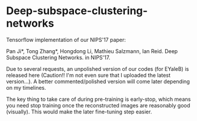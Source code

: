 # Deep-subspace-clustering-networks

Tensorflow implementation of our NIPS'17 paper:

Pan Ji*, Tong Zhang*, Hongdong Li, Mathieu Salzmann, Ian Reid. Deep Subspace Clustering Networks. in NIPS'17.

Due to several requests, an unpolished version of our codes (for EYaleB) is released here (Caution!! I'm not even sure that I uploaded the latest version...). A better commented/polished version will come later depending on my timelines.

The key thing to take care of during pre-training is early-stop, which means you need stop training once the reconstructed images are reasonably good (visually). This would make the later fine-tuning step easier.
